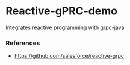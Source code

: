 Reactive-gPRC-demo
===================

Integrates reactive programming with grpc-java


### References

* https://github.com/salesforce/reactive-grpc